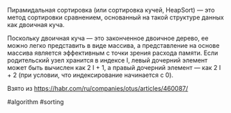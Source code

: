 Пирамидальная сортировка (или сортировка кучей, HeapSort) — это метод сортировки сравнением, основанный на такой структуре данных как двоичная куча. 

Поскольку двоичная куча — это законченное двоичное дерево, ее можно легко представить в виде массива, а представление на основе массива является эффективным с точки зрения расхода памяти. Если родительский узел хранится в индексе I, левый дочерний элемент может быть вычислен как 2 I + 1, а правый дочерний элемент — как 2 I + 2 (при условии, что индексирование начинается с 0).

Взято из https://habr.com/ru/companies/otus/articles/460087/

#algorithm #sorting
